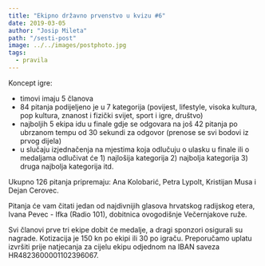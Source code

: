 ```yaml
---
title: "Ekipno državno prvenstvo u kvizu #6"
date: 2019-03-05
author: "Josip Mileta"
path: "/sesti-post"
image: ../../images/postphoto.jpg
tags:
  - pravila
---
```


Koncept igre:

- timovi imaju 5 članova
- 84 pitanja podijeljeno je u 7 kategorija (povijest, lifestyle, visoka kultura, pop kultura, znanost i fizički svijet, sport i igre, društvo)
- najboljih 5 ekipa idu u finale gdje se odgovara na još 42 pitanja po ubrzanom tempu od 30 sekundi za odgovor (prenose se svi bodovi iz prvog dijela)
- u slučaju izjednačenja na mjestima koja odlučuju o ulasku u finale ili o medaljama odlučivat će 1) najlošija kategorija 2) najbolja kategorija 3) druga najbolja kategorija itd.

Ukupno 126 pitanja pripremaju: Ana Kolobarić, Petra Lypolt, Kristijan Musa i Dejan Cerovec.

Pitanja će vam čitati jedan od najdivnijih glasova hrvatskog radijskog etera, Ivana Pevec - Ifka (Radio 101), dobitnica ovogodišnje Večernjakove ruže.

Svi članovi prve tri ekipe dobit će medalje, a dragi sponzori osigurali su nagrade. Kotizacija je 150 kn po ekipi ili 30 po igraču. Preporučamo uplatu izvršiti prije natjecanja za cijelu ekipu odjednom na IBAN saveza HR4823600001102396067.
